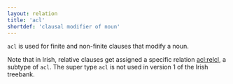 ```yaml
---
layout: relation
title: 'acl'
shortdef: 'clausal modifier of noun'
---
```


`acl` is used for finite and non-finite clauses that modify a noun. 

Note that in Irish, relative clauses get assigned a specific relation [acl:relcl](), a subtype of `acl`.
The super type `acl` is not used in version 1 of the Irish treebank.

